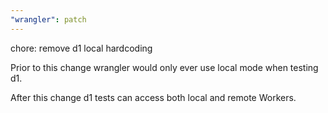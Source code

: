 ```yaml
---
"wrangler": patch
---
```


chore: remove d1 local hardcoding

Prior to this change wrangler would only ever use local mode when testing d1.

After this change d1 tests can access both local and remote Workers.
